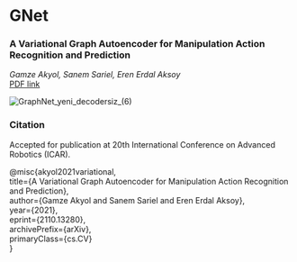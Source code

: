 # GNet

### A Variational Graph Autoencoder for Manipulation Action Recognition and Prediction
_Gamze Akyol, Sanem Sariel, Eren Erdal Aksoy_  
[PDF link](https://arxiv.org/abs/2110.13280#)  

![GraphNet_yeni_decodersiz_(6)](https://user-images.githubusercontent.com/15743753/138309567-6a6abadf-4487-4b16-b745-0a236c634928.png)


### Citation

Accepted for publication at 20th International Conference on Advanced Robotics (ICAR).  

@misc{akyol2021variational,  
      title={A Variational Graph Autoencoder for Manipulation Action Recognition and Prediction},  
      author={Gamze Akyol and Sanem Sariel and Eren Erdal Aksoy},  
      year={2021},  
      eprint={2110.13280},  
      archivePrefix={arXiv},  
      primaryClass={cs.CV}  
}
